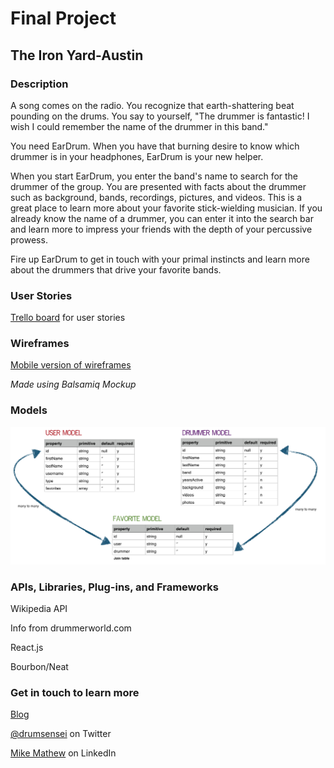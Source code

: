 # Final Project
## The Iron Yard-Austin

### Description

A song comes on the radio. You recognize that earth-shattering beat pounding on the drums. You say to yourself, "The drummer is fantastic! I wish I could remember the name of the drummer in this band."

You need EarDrum. When you have that burning desire to know which drummer is in your headphones, EarDrum is your new helper.

When you start EarDrum, you enter the band's name to search for the drummer of the group. You are presented with facts about the drummer such as background, bands, recordings, pictures, and videos. This is a great place to learn more about your favorite stick-wielding musician. If you already know the name of a drummer, you can enter it into the search bar and learn more to impress your friends with the depth of your percussive prowess.

Fire up EarDrum to get in touch with your primal instincts and learn more about the drummers that drive your favorite bands.

### User Stories

[Trello board](https://trello.com/b/55gmtuWb/final-project-the-iron-yard) for user stories

### Wireframes

[Mobile version of wireframes](https://drumsensei.mybalsamiq.com/mockups/3699903.png?key=9497d7eb670d0a59148b3437d91a4b5e1d70e561)

_Made using Balsamiq Mockup_

### Models

<img src="images/eardrum-data-models.png">

### APIs, Libraries, Plug-ins, and Frameworks

Wikipedia API

Info from drummerworld.com

React.js

Bourbon/Neat

### Get in touch to learn more

[Blog](http://www.drumsensei.com)

[@drumsensei](https://twitter.com/drumsensei) on Twitter

[Mike Mathew](https://www.linkedin.com/in/m2mathew) on LinkedIn
